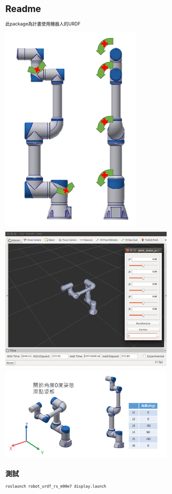 # Readme

此package為計畫使用機器人的URDF

![image-20230420152911935](./pic/Readme/image-20230420152911935.png)

![demo](./pic/Readme/demo.gif)

![image-20230420152831855](./pic/Readme/image-20230420152831855.png)



## 測試

```bash
roslaunch robot_urdf_rs_m90e7 display.launch
```

